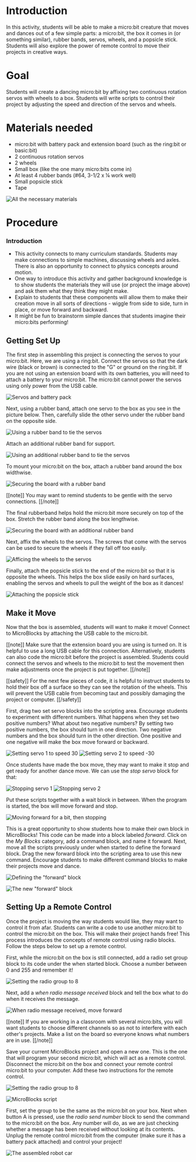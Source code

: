 # Introduction

In this activity, students will be able to make a micro:bit creature that moves
and dances out of a few simple parts: a micro:bit, the box it comes in (or
something similar), rubber bands, servos, wheels, and a popsicle stick.
Students will also explore the power of remote control to move their projects
in creative ways.

# Goal

Students will create a dancing micro:bit by affixing two continuous rotation
servos with wheels to a box. Students will write scripts to control their
project by adjusting the speed and direction of the servos and wheels. 

# Materials needed

* micro:bit with battery pack and extension board (such as the ring:bit or basic:bit)
* 2 continuous rotation servos
* 2 wheels
* Small box (like the one many micro:bits come in)
* At least 4 rubber bands (#64, 3-1/2 x ¼ work well) 
* Small popsicle stick
* Tape 

![All the necessary materials](../materials.png)

# Procedure

### Introduction

* This activity connects to many curriculum standards. Students may make
 connections to simple machines, discussing wheels and axles. There is also an
 opportunity to connect to physics concepts around motion. 
* One way to introduce this activity and gather background knowledge is to show
 students the materials they will use (or project the image above) and ask them
 what they think they might make. 
* Explain to students that these components will allow them to make their
 creation move in all sorts of directions - wiggle from side to side, turn in
 place, or move forward and backward. 
* It might be fun to brainstorm simple dances that students imagine their
 micro:bits performing!

## Getting Set Up

The first step in assembling this project is connecting the servos to your
micro:bit. Here, we are using a ring:bit. Connect the servos so that the dark
wire (black or brown) is connected to the "G" or ground on the ring:bit. If you
are not using an extension board with its own batteries, you will need to attach
a battery to your micro:bit. The micro:bit cannot power the servos using only
power from the USB cable.

![Servos and battery pack](../setup-01.png)

Next, using a rubber band, attach one servo to the box as you see in the picture
below. Then, carefully slide the other servo under the rubber band on the
opposite side.

![Using a rubber band to tie the servos](../setup-02.png)

Attach an additional rubber band for support. 

![Using an additional rubber band to tie the servos](../setup-03.png)

To mount your micro:bit on the box, attach a rubber band around the box
widthwise. 

![Securing the board with a rubber band](../setup-04.png)

[[note]]
You may want to remind students to be gentle with the servo connections. 
[[/note]]

The final rubberband helps hold the micro:bit more securely on top of the box.
Stretch the rubber band along the box lengthwise.

![Securing the board with an additional rubber band](../setup-05.png)

Next, affix the wheels to the servos. The screws that come with the servos can
be used to secure the wheels if they fall off too easily.

![Afficing the wheels to the servos](../setup-06.png)

Finally, attach the popsicle stick to the end of the micro:bit so that it is
opposite the wheels. This helps the box slide easily on hard surfaces, enabling
the servos and wheels to pull the weight of the box as it dances! 

![Attaching the popsicle stick](../setup-07.png)

## Make it Move

Now that the box is assembled, students will want to make it move! Connect to
MicroBlocks by attaching the USB cable to the micro:bit.

[[note]]
Make sure that the extension board you are using is turned on. It is helpful to
use a long USB cable for this connection. Alternatively, students can also code
the micro:bit before the project is assembled. Students could connect the servos
and wheels to the micro:bit to test the movement then make adjustments once the
project is put together. 
[[/note]]

[[safety]]
For the next few pieces of code, it is helpful to instruct students to hold
their box off a surface so they can see the rotation of the wheels. This will
prevent the USB cable from becoming taut and possibly damaging the project or
computer. 
[[/safety]]

First, drag two set servo blocks into the scripting area. Encourage students to
experiment with different numbers. What happens when they set two positive
numbers? What about two negative numbers? By setting two positive numbers, the
box should turn in one direction. Two negative numbers and the box should turn
in the other direction. One positive and one negative will make the box move
forward or backward.

![Setting servo 1 to speed 30](https://microblocks.fun/render?script=%22script%2010%2010%20%7B%20setServoSpeed%201%2030;%7D%20%22&scale=1.25&locale=English&libs=[%22Servo%22])
![Setting servo 2 to speed -30](https://microblocks.fun/render?script=%22script%2010%2010%20%7B%20setServoSpeed%202%20-30;%7D%20%22&scale=1.25&locale=English&libs=[%22Servo%22])

Once students have made the box move, they may want to make it stop and get
ready for another dance move. We can use the *stop servo* block for that:

![Stopping servo 1](https://microblocks.fun/render?script=%22script%2010%2010%20%7B%20stopServo%201;%7D%20%22&scale=1.25&locale=English&libs=[%22Servo%22])
![Stopping servo 2](https://microblocks.fun/render?script=%22script%2010%2010%20%7B%20stopServo%202;%7D%20%22&scale=1.25&locale=English&libs=[%22Servo%22])

Put these scripts together with a wait block in between. When the program is
started, the box will move forward and stop.

![Moving forward for a bit, then stopping](https://microblocks.fun/render?script=%22script%2010%2010%20%7B%20whenStarted;%20setServoSpeed%201%2030;%20setServoSpeed%202%20-30;%20waitMillis%20500;stopServo%201;stopServo%202;%7D%20%22&scale=1.25&locale=English&libs=[%22Servo%22])

This is a great opportunity to show students how to make their own block in
MicroBlocks! This code can be made into a block labeled *forward*. Click on the
*My Blocks* category, add a command block, and name it forward. Next, move all
the scripts previously under when started to define the forward block. Drag
the new forward block into the scripting area to use this new command. Encourage
students to make different command blocks to make their projects move and dance.

![Defining the "forward" block](../define-forward.png)

![The new "forward" block](https://microblocks.fun/render?script=%22script%2010%2010%20%7B%20forward;%7D%20%22&scale=1.25&locale=English)

## Setting Up a Remote Control

Once the project is moving the way students would like, they may want to control
it from afar. Students can write a code to use another micro:bit to control the
micro:bit on the box. This will make their project hands free! This process
introduces the concepts of remote control using radio blocks. Follow the steps
below to set up a remote control. 

First, while the micro:bit on the box is still connected, add a radio set group
block to its code under the when started block. Choose a number between 0 and
255 and remember it! 

![Setting the radio group to 8](https://microblocks.fun/render?script=%22script%2010%2010%20%7B%20whenStarted;%20%27%5Bradio:setGroup%5D%27%208;%7D%20%22&scale=1.25&locale=English&libs=[%22Servo%22%2C%22Radio%22])

Next, add a *when radio message received* block and tell the box what to do when
it receives the message. 

![When radio message received, move forward](https://microblocks.fun/render?script=%22script%2010%2010%20%7B%20whenCondition%20%28%27%5Bradio:messageReceived%5D%27%29;%20forward;%7D%20%22&scale=1.25&locale=English&libs=[%22Radio%22])

[[note]]
If you are working in a classroom with several micro:bits, you will want
students to choose different channels so as not to interfere with each other's
projects. Make a list on the board so everyone knows what numbers are in use.
[[/note]]

Save your current MicroBlocks project and open a new one. This is the one that
will program your second micro:bit, which 
will act as a remote control. Disconnect the micro:bit on the box
and connect your remote control micro:bit to your computer. Add these two
instructions for the remote control. 

![Setting the radio group to 8](https://microblocks.fun/render?script=%22script%2010%2010%20%7B%20whenStarted;%20%27%5Bradio:setGroup%5D%27%208;%7D%20%22&scale=1.25&locale=English&libs=[22Radio%22])

![MicroBlocks script](https://microblocks.fun/render?script=%22script%2010%2010%20%7B%20whenButtonPressed%20%27A%27;%20%27%5Bradio:sendInteger%5D%27%20123;%7D%20%22&scale=1.25&locale=English&libs=[%22Radio%22])

First, set the group to be the same as the micro:bit on your box. Next when
button A is pressed, use the *radio send number* block to send the command to
the micro:bit on the box. Any number will do, as we are just checking whether a
message has been received without looking at its contents. Unplug the remote
control micro:bit from the computer (make sure it has a battery pack attached)
and control your project!

![The assembled robot car](../assembled.png)


